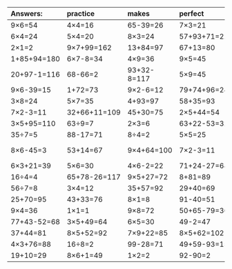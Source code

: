 | Answers: | practice | makes | perfect | ! |
| :--- | :--- | :--- | :--- | :--- |
| 9×6=54 | 4×4=16 | 65-39=26 | 7×3=21 | 3×3=9 | 
| 6×4=24 | 5×4=20 | 8×3=24 | 57+93+71=221 | 7×6=42 | 
| 2×1=2 | 9×7+99=162 | 13+84=97 | 67+13=80 | 2×9-15=3 | 
| 1+85+94=180 | 6×7-8=34 | 4×9=36 | 9×5=45 | 45-7=38 | 
| 20+97-1=116 | 68-66=2 | 93+32-8=117 | 5×9=45 | 2×2=4 | 
| 9×6-39=15 | 1+72=73 | 9×2-6=12 | 79+74+96=249 | 9-4=5 | 
| 3×8=24 | 5×7=35 | 4+93=97 | 58+35=93 | 2×9+11=29 | 
| 7×2-3=11 | 32+66+11=109 | 45+30=75 | 2×5+44=54 | 44+40=84 | 
| 3×5+95=110 | 63÷9=7 | 2×3=6 | 63+22-53=32 | 84-37=47 | 
| 35÷7=5 | 88-17=71 | 8÷4=2 | 5×5=25 | 9×7=63 | 
| 8×6-45=3 | 53+14=67 | 9×4+64=100 | 7×2-3=11 | 64+7-37=34 | 
| 6×3+21=39 | 5×6=30 | 4×6-2=22 | 71+24-27=68 | 63-56=7 | 
| 16÷4=4 | 65+78-26=117 | 9×5+27=72 | 8+81=89 | 5×8=40 | 
| 56÷7=8 | 3×4=12 | 35+57=92 | 29+40=69 | 1×7=7 | 
| 25+70=95 | 43+33=76 | 8×1=8 | 91-40=51 | 4×7=28 | 
| 9×4=36 | 1×1=1 | 9×8=72 | 50+65-79=36 | 30÷5=6 | 
| 77+43-52=68 | 3×5+49=64 | 6×5=30 | 49-2=47 | 70-20=50 | 
| 37+44=81 | 8×5+52=92 | 7×9+22=85 | 8×5+62=102 | 24÷3=8 | 
| 4×3+76=88 | 16÷8=2 | 99-28=71 | 49+59-93=15 | 8×5=40 | 
| 19+10=29 | 8×6+1=49 | 1×2=2 | 92-90=2 | 27+32=59 | 
